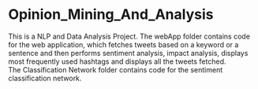 # Opinion_Mining_And_Analysis
This is a NLP and Data Analysis Project. The webApp folder contains code for the web application, which fetches tweets based on a keyword or a sentence and then performs sentiment analysis, impact analysis, displays most frequently used hashtags and displays all the tweets fetched.
<br>
The Classification Network folder contains code for the sentiment classification network. 
